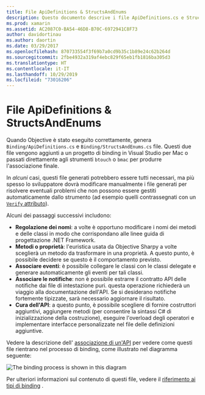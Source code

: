 ```yaml
---
title: File ApiDefinitions & StructsAndEnums
description: Questo documento descrive i file ApiDefinitions.cs e StructsAndEnums.cs generati da Objective Sharpie. Questi file vengono quindi usati per accedere al codice Objective-C da C#.
ms.prod: xamarin
ms.assetid: AC2087C0-BA54-46D8-B70C-6972941C8F73
author: davidortinau
ms.author: daortin
ms.date: 03/29/2017
ms.openlocfilehash: 870733554f3f69b7a0cd9b35c1b89e24c62b264d
ms.sourcegitcommit: 2fbe4932a319af4ebc829f65eb1fb1816ba305d3
ms.translationtype: HT
ms.contentlocale: it-IT
ms.lasthandoff: 10/29/2019
ms.locfileid: "73016206"
---
```

# <a name="apidefinitions--structsandenums-files"></a>File ApiDefinitions & StructsAndEnums

Quando Objective è stato eseguito correttamente, genera `Binding/ApiDefinitions.cs` e `Binding/StructsAndEnums.cs` file.
Questi due file vengono aggiunti a un progetto di binding in Visual Studio per Mac o passati direttamente agli strumenti `btouch` o `bmac` per produrre l'associazione finale.

In *alcuni* casi, questi file generati potrebbero essere tutti necessari, ma più spesso lo sviluppatore dovrà modificare manualmente i file generati per risolvere eventuali problemi che non possono essere gestiti automaticamente dallo strumento (ad esempio quelli contrassegnati con un [`Verify` attributo](~/cross-platform/macios/binding/objective-sharpie/platform/verify.md)).

Alcuni dei passaggi successivi includono:

- **Regolazione dei nomi**: a volte è opportuno modificare i nomi dei metodi e delle classi in modo che corrispondano alle linee guida di progettazione .NET Framework.
- **Metodi o proprietà**: l'euristica usata da Objective Sharpy a volte sceglierà un metodo da trasformare in una proprietà. A questo punto, è possibile decidere se questo è il comportamento previsto.
- **Associare eventi**: è possibile collegare le classi con le classi delegate e generare automaticamente gli eventi per tali classi.
- **Associare le notifiche**: non è possibile estrarre il contratto API delle notifiche dai file di intestazione puri. questa operazione richiederà un viaggio alla documentazione dell'API. Se si desiderano notifiche fortemente tipizzate, sarà necessario aggiornare il risultato.
- **Cura dell'API**: a questo punto, è possibile scegliere di fornire costruttori aggiuntivi, aggiungere metodi (per consentire la sintassi C# di inizializzazione della costruzione), eseguire l'overload degli operatori e implementare interfacce personalizzate nel file delle definizioni aggiuntive.

Vedere la descrizione dell' [associazione di un'API](~/cross-platform/macios/binding/objective-c-libraries.md) per vedere come questi file rientrano nel processo di binding, come illustrato nel diagramma seguente:

![](apidefinitions-structsandenums-images/binding-flowchart.png "The binding process is shown in this diagram")

Per ulteriori informazioni sul contenuto di questi file, vedere il [riferimento ai tipi di binding](~/cross-platform/macios/binding/binding-types-reference.md) .
